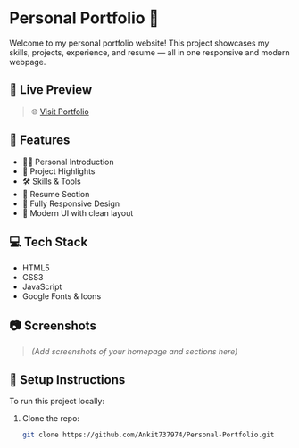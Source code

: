 # Personal Portfolio 💼

Welcome to my personal portfolio website! This project showcases my skills, projects, experience, and resume — all in one responsive and modern webpage.

## 📌 Live Preview

> 🌐 [Visit Portfolio](https://ankit737974.github.io/Personal-Portfolio/)

## 🚀 Features

- 🧑‍💻 Personal Introduction
- 📁 Project Highlights
- 🛠️ Skills & Tools
- 📜 Resume Section
- 📱 Fully Responsive Design
- 🎨 Modern UI with clean layout

## 💻 Tech Stack

- HTML5
- CSS3
- JavaScript 
- Google Fonts & Icons 

## 📷 Screenshots

> *(Add screenshots of your homepage and sections here)*

## 🔧 Setup Instructions

To run this project locally:

1. Clone the repo:
   ```bash
   git clone https://github.com/Ankit737974/Personal-Portfolio.git
